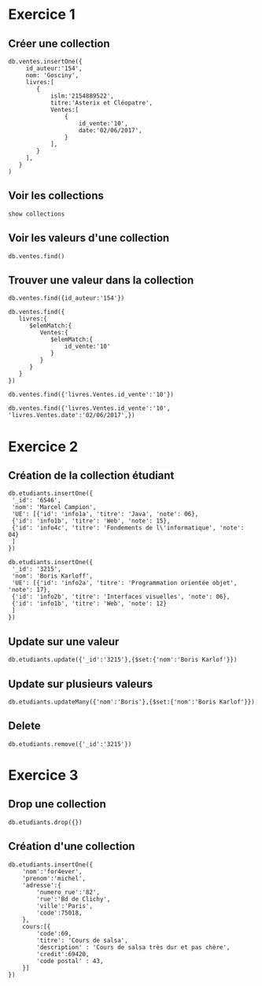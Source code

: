 # Exercice 1

## Créer une collection

```shell
db.ventes.insertOne({
     id_auteur:'154',
     nom: 'Gosciny',
     livres:[
        {
            islm:'2154889522',
            titre:'Asterix et Cléopatre',
            Ventes:[
                {
                    id_vente:'10',
                    date:'02/06/2017',
                }
            ],
        }
     ],
   }
)
```

## Voir les collections

```shell
show collections
```

## Voir les valeurs d'une collection

```shell
db.ventes.find()
```

## Trouver une valeur dans la collection

```shell
db.ventes.find({id_auteur:'154'})
```

```shell
db.ventes.find({
   livres:{
      $elemMatch:{
         Ventes:{
            $elemMatch:{
                id_vente:'10'
            }
         }
      }
   }
})
```

```shell
db.ventes.find({'livres.Ventes.id_vente':'10'})
```

```shell
db.ventes.find({'livres.Ventes.id_vente':'10', 'livres.Ventes.date':'02/06/2017',})
```

# Exercice 2

## Création de la collection étudiant

```shell
db.etudiants.insertOne({
 '_id': '6546',
 'nom': 'Marcel Campion',
 'UE': [{'id': 'info1a', 'titre': 'Java', 'note': 06},
 {'id': 'info1b', 'titre': 'Web', 'note': 15},
 {'id': 'info4c', 'titre': 'Fondements de l\'informatique', 'note': 04}
 ]
})
```

```shell
db.etudiants.insertOne({
 '_id': '3215',
 'nom': 'Boris Karloff',
 'UE': [{'id': 'info2a', 'titre': 'Programmation orientée objet', 'note': 17},
 {'id': 'info2b', 'titre': 'Interfaces visuelles', 'note': 06},
 {'id': 'info1b', 'titre': 'Web', 'note': 12}
 ]
})
```

## Update sur une valeur

```shell
db.etudiants.update({'_id':'3215'},{$set:{'nom':'Boris Karlof'}})
```

## Update sur plusieurs valeurs

```shell
db.etudiants.updateMany({'nom':'Boris'},{$set:{'nom':'Boris Karlof'}})
```

## Delete

```shell
db.etudiants.remove({'_id':'3215'})
```

# Exercice 3

## Drop une collection

```shell
db.etudiants.drop({})
```

## Création d'une collection

```shell
db.etudiants.insertOne({
    'nom':'for4ever',
    'prenom':'michel',
    'adresse':{
        'numero_rue':'82',
        'rue':'Bd de Clichy',
        'ville':'Paris',
        'code':75018,
    },
    cours:[{
        'code':69,
        'titre': 'Cours de salsa',
        'description' : 'Cours de salsa très dur et pas chère',
        'credit':69420,
        'code postal' : 43,        
    }]
})
```
